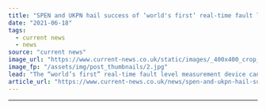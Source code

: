 ```yaml
---
title: "SPEN and UKPN hail success of ‘world's first’ real-time fault level measurement device"
date: "2021-06-18"
tags: 
  - current news
  - news
source: "current news"
image_url: "https://www.current-news.co.uk/static/images/_400x400_crop_center-center/Fault-level-measurement-device-credit-SPEN.jpg"
image_fp: "/assets/img/post_thumbnails/2.jpg"
lead: "​The “world’s first” real-time fault level measurement device can provide results that are accurate to 1%."
article_url: "https://www.current-news.co.uk/news/spen-and-ukpn-hail-success-of-world-first-real-time-fault-level-measurement-device?utm_source=rss-feeds&utm_medium=rss&utm_campaign=rss"
---
```


---
